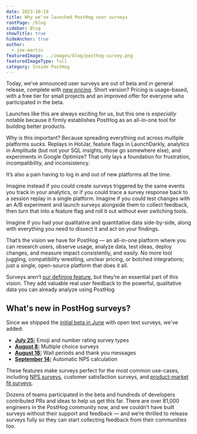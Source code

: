 ```yaml
---
date: 2023-10-19
title: Why we've launched PostHog user surveys
rootPage: /blog
sidebar: Blog
showTitle: true
hideAnchor: true
author:
  - joe-martin
featuredImage: ../images/blog/posthog-survey.png
featuredImageType: full
category: Inside PostHog
---
```


Today, we’ve announced user surveys are out of beta and in general release, complete with [new pricing](/pricing). Short version? Pricing is usage-based, with a free tier for small projects and an improved offer for everyone who participated in the beta. 

Launches like this are always exciting for us, but this one is _especially_ notable because it firmly establishes PostHog as an all-in-one tool for building better products. 

Why is this important? Because spreading everything out across multiple platforms _sucks_. Replays in HotJar, feature flags in LaunchDarkly, analytics in Amplitude (but not your SQL insights, those go somewhere else), and experiments in Google Optimize? That only lays a foundation for frustration, incompatibility, and inconsistency.

It’s also a pain having to log in and out of new platforms all the time. 

Imagine instead if you could create surveys triggered by the same events you track in your analytics, or if you could trace a survey response back to a session replay in a single platform. Imagine if you could test changes with an A/B experiment and launch surveys alongside them to collect feedback, then turn that into a feature flag and roll it out without ever switching tools.

Imagine if you had your qualitative and quantitative data side-by-side, along with everything you need to dissect it and act on your findings. 

That’s the vision we have for PostHog — an all-in-one platform where you can research users, observe usage, analyze data, test ideas, deploy changes, and measure impact consistently, and easily. No more tool juggling, compatibility wrestling, unclear pricing, or botched integrations; just a single, open-source platform that does it all.

Surveys aren’t [our defining feature](/handbook/company/values#we-havent-built-our-defining-feature-yet), but they’re an essential part of this vision. They add valuable real user feedback to the powerful, qualitative data you can already analyze using PostHog

## What's new in PostHog surveys?

Since we shipped the [initial beta in June](/changelog/2023#surveys-beta-released) with open text surveys, we've added:

- **[July 25:](/changelog/2023#emoji-and-number-surveys-types-released)** Emoji and number rating survey types
- **[August 8:](/changelog/2023#multiple-choice-surveys-released)** Multiple choice surveys
- **[August 18:](/changelog/2023#wait-periods-now-available-for-surveys)** Wait periods and thank you messages
- **[September 14:](/changelog/2023#automatic-nps-scoring-added-to-surveys)** Automatic NPS calculation

These features make surveys perfect for the most common use-cases, including [NPS surveys](/tutorials/nps-survey), customer satisfaction surveys, and [product-market fit surveys](/blog/measure-product-market-fit). 

Dozens of teams participated in the beta and hundreds of developers contributed PRs and ideas to help us get this far. There are over 81,000 engineers in the PostHog community now, and we couldn’t have built surveys without their support and feedback — and we’re thrilled to release surveys fully so they can start collecting feedback from their communities too. 